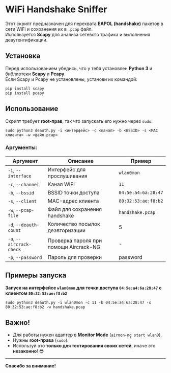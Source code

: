 # WiFi Handshake Sniffer

Этот скрипт предназначен для перехвата **EAPOL (handshake)** пакетов в сети WiFi и сохранения их в `.pcap` файл.  
Используется **Scapy** для анализа сетевого трафика и выполнения деаутентификации.

## Установка

Перед использованием убедись, что у тебя установлен **Python 3** и библиотеки **Scapy** и **Pcapy**.  
Если Scapy и Pcapy не установлены, установи их командой:

```
pip install scapy
pip install pcapy
```

##  Использование

Скрипт требует **root-прав**, так что запускать его нужно через `sudo`:
```
sudo python3 deauth.py -i <интерфейс> -c <канал> -b <BSSID> -s <MAC клиента> -w <файл.pcap>
```


### **Аргументы**:
| Аргумент | Описание | Пример |
|----------|---------|--------|
| `-i`, `--interface` | Интерфейс для прослушивания | `wlan0mon` |
| `-c`, `--channel` | Канал WiFi | `11` |
| `-b`, `--bssid` | BSSID точки доступа | `04:5e:a4:6a:28:47` |
| `-s`, `--client` | MAC-адрес клиента | `80:32:53:ae:f8:b2` |
| `-w`, `--pcap-file` | Файл для сохранения handshake | `handshake.pcap` |
| `-d`, `--deauth-count` | Количество посылок деавторизации | 5 |
| `-a`, `--aircrack-check` | Проверка пароля при помощи Aircrack-NG | - |
| `-p`, `--password` | Пароль для проверки | password |
## **Примеры запуска**

**Запуск на интерфейсе `wlan0mon` для точки доступа `04:5e:a4:6a:28:47` с клиентом `80:32:53:ae:f8:b2`**
```
sudo python3 deauth.py -i wlan0mon -c 11 -b 04:5e:a4:6a:28:47 -s 80:32:53:ae:f8:b2 -w handshake.pcap
```


## **Важно!**
- Для работы нужен адаптер в **Monitor Mode** (`airmon-ng start wlan0`).
- Нужны **root-права** (`sudo`).
- Используй это **только для тестирования своих сетей**, иначе это **незаконно**! 😎

---

**Спасибо за внимание!**


